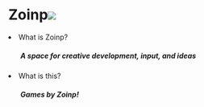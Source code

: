 <h1>Zoinp<img src = "https://zoinp.github.io/Games.github.io/zoinp-logo.png"></h1>
<li>What is Zoinp?
<ul><h5>A space for creative development, input, and ideas</ul>
<li>What is this?
<ul>
<h5>Games by Zoinp!

